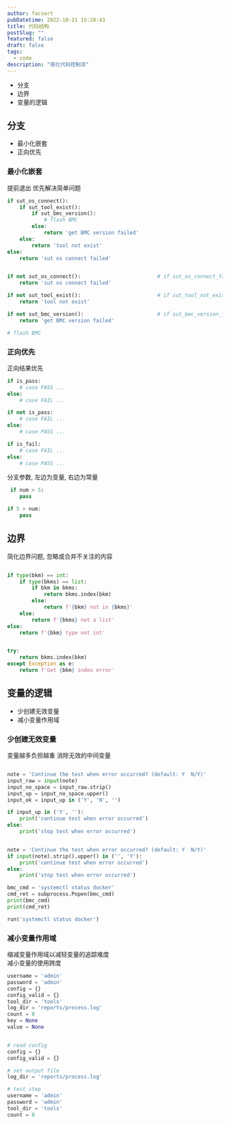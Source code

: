 ```yaml
---
author: facsert
pubDatetime: 2022-10-21 15:28:43
title: 代码结构
postSlug: ""
featured: false
draft: false
tags:
  - code
description: "简化代码控制流"
---
```


<!--
 * @Author       : facsert
 * @Date         : 2022-10-21 15:28:43
 * @LastEditTime : 2023-07-28 11:46:04
 * @Description  : edit description
-->

- 分支
- 边界
- 变量的逻辑

## 分支

- 最小化嵌套
- 正向优先

### 最小化嵌套

提前退出
优先解决简单问题

```python
if sut_os_connect():
    if sut_tool_exist():
        if sut_bmc_version():
            # flash BMC
        else:
            return 'get BMC version failed'
    else:
        return 'tool not exist'
else:
    return 'sut os connect failed'


if not sut_os_connect():                         # if sut_os_connect_fail
    return 'sut os connect failed'

if not sut_tool_exist():                         # if sut_tool_not_exist
    return 'tool not exist'

if not sut_bmc_version():                        # if sut_bmc_version_fail
    return 'get BMC version failed'

# flash BMC
```

### 正向优先

正向结果优先

```python
if is_pass:
    # case PASS ...
else:
    # case FAIL ...

if not is_pass:
    # case FAIL ...
else:
    # case PASS ...

if is_fail:
    # case FAIL ...
else:
    # case PASS ...

```

分支参数, 左边为变量, 右边为常量

```python
 if num > 5:
    pass

if 5 > num:
    pass

```

## 边界

简化边界问题,
忽略或合并不关注的内容

```python

if type(bkm) == int:
    if type(bkms) == list:
        if bkm in bkms:
            return bkms.index(bkm)
        else:
            return f'{bkm} not in {bkms}'
    else:
        return f'{bkms} not a list'
else:
    return f'{bkm} type not int'


try:
    return bkms.index(bkm)
except Exception as e:
    return f'Get {bkm} index error'
```

## 变量的逻辑

- 少创建无效变量
- 减小变量作用域

### 少创建无效变量

变量越多负担越重
消除无效的中间变量

```python

note = 'Continue the test when error occurred? (default: Y  N/Y)'
input_raw = input(note)
input_no_space = input_raw.strip()
input_up = input_no_space.upper()
input_ok = input_up in ('Y', 'N', '')

if input_up in ('Y', ''):
    print('continue test when error occurred')
else:
    print('stop test when error occurred')


note = 'Continue the test when error occurred? (default: Y  N/Y)'
if input(note).strip().upper() in ('', 'Y'):
    print('continue test when error occurred')
else:
    print('stop test when error occurred')
```

```python
bmc_cmd = 'systemctl status docker'
cmd_ret = subprocess.Popen(bmc_cmd)
print(bmc_cmd)
print(cmd_ret)

run('systemctl status docker')
```

### 减小变量作用域

缩减变量作用域以减轻变量的追踪难度  
减小变量的使用跨度

```python
username = 'admin'
password = 'admin'
config = {}
config_valid = {}
tool_dir = 'tools'
log_dir = 'reports/process.log'
count = 0
key = None
value = None


# read config
config = {}
config_valid = {}

# set output file
log_dir = 'reports/process.log'

# test step
username = 'admin'
password = 'admin'
tool_dir = 'tools'
count = 0
```
